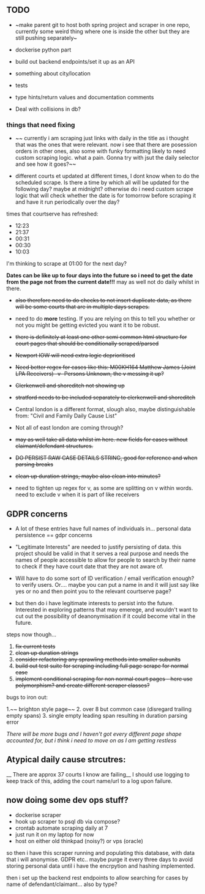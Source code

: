 ## TODO

 
- ~make parent git to host both spring project and scraper in one repo, currently some weird thing where one is inside the other but they are still pushing separately~ 

- dockerise python part

- build out backend endpoints/set it up as an API
- something about city/location
- tests
- type hints/return values and documentation comments
- Deal with collisions in db?




### things that need fixing
- ~~ currently i am scraping just links with daily in the title as i thought that was the ones that were relevant. now i see that there are posession orders in other ones, also some with funky formatting likely to need custom scraping logic. what a pain. Gonna try with jsut the daily selector and see how it goes?~~

- different courts et updated at different times, I dont know when to do the scheduled scrape. Is there a time by which all will be updated for the following day? maybe at midnight? otherwise do i need custom scrape logic that will check whether the date is for tomorrow before scraping it and have it run periodically over the day? <br>

times that courtserve has refreshed:
- 12:23
- 21:37
- 00:31
- 00:30
- 10:03

I'm thinking to scrape at 01:00 for the next day?

**Dates can be like up to four days into the future so i need to get the date from the page not from the current date!!!** may as well not do daily whilst in there.
- ~~also therefore need to do checks to not insert duplicate data, as there will be some courts that are in multiple days scrapes.~~

- need to do __more__ testing. If you are relying on this to tell you whether or not you might be getting evicted you want it to be robust.

- ~~there is definitely at least one other semi common html structure for court pages that should be conditionally scraped/parsed~~

- ~~Newport IOW will need extra logic deprioritised~~

- ~~Need better regex for cases like this: M00KH164 Matthew James (Joint LPA Receivers) -v- Persons Unknown, the v messing it up?~~

- ~~Clerkenwell and shoreditch not showing up~~

- ~~stratford needs to be included separately to clerkenwell and shoreditch~~

- Central london is a different format, slough also, maybe distinguishable from: "Civil and Family Daily Cause List"

- Not all of east london are coming through?

- ~~may as well take all data whilst im here. new fields for cases without claimant/defendant structures.~~

- ~~DO PERSIST RAW CASE DETAILS STRING, good for reference and when parsing breaks~~

- ~~clean up duration strings, maybe also clean into minutes?~~

- need to tighten up regex for v, as some are splitting on v within words. need to exclude v when it is part of like receivers 
## GDPR concerns

- A lot of these entries have full names of individuals in... personal data persistence == gdpr concerns

- "Legitimate Interests" are needed to justify persisting of data. this project should be valid in that it serves a real purpose and needs the names of people accessible to allow for people to search by their name to check if they have court date that they are not aware of.

- Will have to do some sort of ID verification / email verification enough? to verify users. Or.... maybe you can put a name in and it will just say like yes or no and then point you to the relevant courtserve page?

- but then do i have legitimate interests to persist into the future. Interested in exploring patterns that may emerege, and wouldn't want to cut out the possibility of deanonymisation if it could become vital in the future.

steps now though...

1. ~~fix current tests~~
2. ~~clean up duration strings~~
3. ~~consider refactoring any sprawling methods into smaller subunits~~
4. ~~build out test suite for scraping including full page scrape for normal case~~
5. ~~implement conditional scraping for non normal court pages - here use polymorphism? and create different scraper classes?~~

bugs to iron out: 

1.~~ brighton style page~~
2. over 8 but common case (disregard trailing empty spans)
3. single empty leading span resulting in duration parsing error

_There will be more bugs and I haven't got every different page shape accounted for, but i think i need to move on as I am getting restless_


## Atypical daily cause strcutres:

__ There are approx 37 courts I know are failing__
 I should use logging to keep track of this, adding the court name/url to a log upon failure.


## now doing some dev ops stuff? 
- dockerise scraper 
- hook up scraper to psql db via compose?
- crontab automate scraping daily at 7
- just run it on my laptop for now
- host on either old thinkpad (noisy?) or vps (oracle)

so then i have this scraper running and populating this database, with data that i will anonymise. GDPR etc.. maybe purge it every three days to avoid storing personal data until i have the encrpytion and hashing implemented. 

then i set up the backend rest endpoints to allow searching for cases by name of defendant/claimant... also by type?